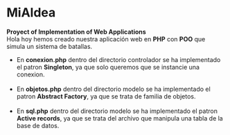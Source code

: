 # MiAldea
<b>Proyect of Implementation of Web Applications</b>
</br>
Hola hoy hemos creado nuestra aplicación web en <b>PHP</b> con <b>POO</b> que simula un sistema de batallas. 
</br>
<ul>
<li>En <b>conexion.php</b> dentro del directorio controlador se ha implementado el patron <b>Singleton</b>, ya que solo queremos que se instancie una conexion.</li>
</br>
<li>En <b>objetos.php</b> dentro del directorio modelo se ha implementado el patron <b>Abstract Factory</b>, ya que se trata de familia de objetos.</li>
</br>
<li> En <b>sql.php</b> dentro del directorio modelo se ha implementado el patron <b>Active records</b>, ya que se trata del archivo que manipula una tabla de la base de datos.</li>

